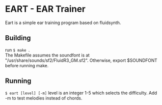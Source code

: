 # EART - EAR Trainer

Eart is a simple ear training program based on fluidsynth.

## Building
run ```$ make ```.   
The Makefile assumes the soundfont is at "/usr/share/sounds/sf2/FluidR3_GM.sf2". Otherwise, export
$SOUNDFONT before running make. 

## Running
```$ eart [level] [-m]```
level is an integer 1-5 which selects the difficulty.
Add -m to test melodies instead of chords. 
